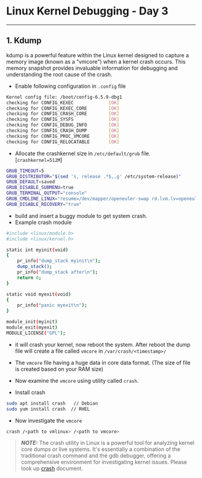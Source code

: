 # Linux Kernel Debugging - Day 3
---

## 1. Kdump

kdump is a powerful feature within the Linux kernel designed to capture a memory image (known as a "vmcore") when a kernel crash occurs. This memory snapshot provides invaluable information for debugging and understanding the root cause of the crash.

* Enable following configuration in `.config` file
```bash
Kernel config file: /boot/config-6.5.9-dbg1
checking for CONFIG_KEXEC             [OK]
checking for CONFIG_KEXEC_CORE        [OK]
checking for CONFIG_CRASH_CORE        [OK]
checking for CONFIG_SYSFS             [OK]
checking for CONFIG_DEBUG_INFO        [OK]
checking for CONFIG_CRASH_DUMP        [OK]
checking for CONFIG_PROC_VMCORE       [OK]
checking for CONFIG_RELOCATABLE       [OK]
```
* Allocate the crashkernel size in `/etc/default/grub` file. [`crashkernel=512M`]
```bash
GRUB_TIMEOUT=5
GRUB_DISTRIBUTOR="$(sed 's, release .*$,,g' /etc/system-release)"
GRUB_DEFAULT=saved
GRUB_DISABLE_SUBMENU=true
GRUB_TERMINAL_OUTPUT="console"
GRUB_CMDLINE_LINUX="resume=/dev/mapper/openeuler-swap rd.lvm.lv=openeuler/root rd.lvm.lv=openeuler/swap cgroup_disable=files apparmor=0 crashkernel=512M"
GRUB_DISABLE_RECOVERY="true"
```
* build and insert a buggy module to get system crash.
* Example crash module
```bash
#include <linux/module.h>
#include <linux/kernel.h>

static int myinit(void)
{
	pr_info("dump_stack myinit\n");
	dump_stack();
	pr_info("dump_stack after\n");
	return 0;
}

static void myexit(void)
{
	pr_info("panic myexit\n");
}

module_init(myinit)
module_exit(myexit)
MODULE_LICENSE("GPL");
```
* it will crash your kernel, now reboot the system. After reboot the dump file will create a file called `vmcore` in `/var/crash/<timestamp>/` 
* The `vmcore` file having a huge data in core data format. (The size of file is created based on your RAM size)
* Now examine the `vmcore` using utility called `crash`.

* Install crash
```bash
sudo apt install crash   // Debian
sudo yum install crash  // RHEL
```
* Now investigate the `vmcore`
```bash
crash /<path to vmlinux> /<path to vmcore>
```

> **_NOTE:_** The crash utility in Linux is a powerful tool for analyzing kernel core dumps or live systems. It's essentially a combination of the traditional crash command and the gdb debugger, offering a comprehensive environment for investigating kernel issues. Please look up [crash](https://docs.redhat.com/en/documentation/red_hat_enterprise_linux/8/html/managing_monitoring_and_updating_the_kernel/analyzing-a-core-dump_managing-monitoring-and-updating-the-kernel#installing-the-crash-utility_analyzing-a-core-dump) document.





